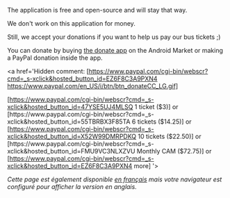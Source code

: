 The application is free and open-source and will stay that way.

We don't work on this application for money.

Still, we accept your donations if you want to help us pay our bus tickets ;)

You can donate by buying [the donate app](https://market.android.com/details?id=org.montrealtransit.android.donate.mm.onetrip) on the Android Market or making a PayPal donation inside the app.

<a href='Hidden comment: 
[https://www.paypal.com/cgi-bin/webscr?cmd=_s-xclick&hosted_button_id=EZ6F8C3A9PXN4 https://www.paypal.com/en_US/i/btn/btn_donateCC_LG.gif]

[https://www.paypal.com/cgi-bin/webscr?cmd=_s-xclick&hosted_button_id=47YSE5UJ4MLSQ 1 ticket ($3)] or
[https://www.paypal.com/cgi-bin/webscr?cmd=_s-xclick&hosted_button_id=55TBRBX3F85TA 6 tickets ($14.25)] or
[https://www.paypal.com/cgi-bin/webscr?cmd=_s-xclick&hosted_button_id=X52W99DMRPDKQ 10 tickets ($22.50)] or
[https://www.paypal.com/cgi-bin/webscr?cmd=_s-xclick&hosted_button_id=FMU9VC3NLXZVU Monthly CAM ($72.75)] or
[https://www.paypal.com/cgi-bin/webscr?cmd=_s-xclick&hosted_button_id=EZ6F8C3A9PXN4 more]
'></a>

_Cette page est également disponible [en français](http://code.google.com/p/montrealtransit-for-android/wiki/Donate?wl=fr) mais votre navigateur est configuré pour afficher la version en anglais._